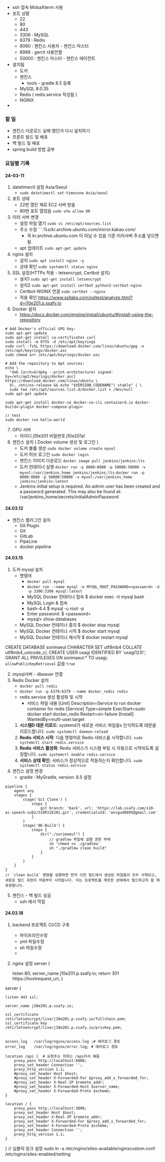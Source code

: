 
- ssh 접속 MobaXterm 사용
- 포트 상황
	- 22
	- 80
	- 443
	- 3306 : MySQL
	- 6379 : Redis
	- 8080 : 젠킨스 사용자 - 젠킨스 마스터
	- 8989 : gerrit 사용안함
	- 50000 : 젠킨스 마스터 - 젠킨스 에이전트
- 설치됨
	- 도커
	- 젠킨스
		- tools - gradle 8.5 등록
	- MySQL 8.0.35
	- Redis ( redis.service 작성됨 )
	- NGINX
- 
### 할 일
- 젠킨스 다운로드 실패 했던거 다시 설치하기
- 프론트 빌드 및 배포
- 백 빌드 및 배포
- spring build 방법 공부

### 요일별 기록

#### 24-03-11
1. datetimectl 설정 Asia/Seoul
	- ```sudo datetimectl set-timezone Asia/seoul```
2. 포트 상태
	- 22번 열린 채로 EC2 서버 받음
	- 80번 포트 열었음 ```sudo ufw allow 80```
3. 미러 서버 변경
	- 설정 파일 열기 ```sudo vi /etc/apt/sources.list```
	- 주소 수정 ```:%s/kr.archive.ubuntu.com/mirror.kakao.com/
		- 꼭 kr.archive.ubuntu.com 이 아닐 수 있음 기존 미러서버 주소를 넣으면 됨
	- apt 업데이트 ```sudo apt-get update```
4. nginx 설치
	- 설치 ```sudo apt install nginx -y```
	- 상태 확인 ```sudo systemctl status nginx```
5. SSL 설정(HTTPs 적용 - letsencrypt, Certbot 설치)
	- 설치1 ```sudo apt-get install letsencrypt```
	- 설치2 ```sudo apt-get install certbot python3-certbot-nginx```
	- Certbot-NGINX 연결 ```sudo certbot --nginx```
	- 적용 확인 https://www.ssllabs.com/ssltest/analyze.html?d=j10e201.p.ssafy.io
6. Docker 설치 
	- https://docs.docker.com/engine/install/ubuntu/#install-using-the-repository
```
# Add Docker's official GPG key:
sudo apt-get update
sudo apt-get install ca-certificates curl
sudo install -m 0755 -d /etc/apt/keyrings
sudo curl -fsSL https://download.docker.com/linux/ubuntu/gpg -o /etc/apt/keyrings/docker.asc
sudo chmod a+r /etc/apt/keyrings/docker.asc

# Add the repository to Apt sources:
echo \
  "deb [arch=$(dpkg --print-architecture) signed-by=/etc/apt/keyrings/docker.asc] https://download.docker.com/linux/ubuntu \
  $(. /etc/os-release && echo "$VERSION_CODENAME") stable" | \
  sudo tee /etc/apt/sources.list.d/docker.list > /dev/null
sudo apt-get update

sudo apt-get install docker-ce docker-ce-cli containerd.io docker-buildx-plugin docker-compose-plugin

// test
sudo docker run hello-world
```

7. GPU 서버
	-  아이디 j10e201 비밀번호 j10e201a! 
8. 젠킨스 설치 ( Docker volume 생성 및 로그인 )
	- 도커 볼륨 생성 ```sudo docker volume create myvol```
	- 도커 허브 로그인 ```sudo docker login```
	- 젠킨스 이미지 다운로드 ```docker image pull jenkins/jenkins:lts```
	- 도커 컨테이너 실행 
	  ```docker run -p 8080:8080 -p 50000:50000 -v myvol:/var/jenkins_home jenkins/jenkins:lts```
	  ```docker run -p 8080:8080 -p 50000:50000 -v myvol:/var/jenkins_home jenkins/jenkins:latest``` 
	- Jenkins initial setup is required. An admin user has been created and a password generated. 
	  This may also be found at: /var/jenkins_home/secrets/initialAdminPassword
	

#### 24.03.12
- 젠킨스 플러그인 설치
	- Git Plugin
	- Git
	- GitLab
	- PipeLine
	- docker pipeline

#### 24.03.15
1. 도커 mysql 설치
	- 명령어 
		- ```docker pull mysql```
		- ```docker run --name mysql -e MYSQL_ROOT_PASSWORD=<password> -d -p 3306:3306 mysql:latest```
		-  MySQL Docker 컨테이너 접속 $ docker exec -it mysql bash
		-  MySQL Login & 접속
		-  bash-4.4 $ mysql -u root -p
		-  Enter password: $ \<password\>
		- mysql> show databases
	- MySQL Docker 컨테이너 중지 $ docker stop mysql
	- MySQL Docker 컨테이너 시작 $ docker start mysql
	- MySQL Docker 컨테이너 재시작 $ docker restart mysql

CREATE DATABASE sorimaeul CHARACTER SET utf8mb4  COLLATE utf8mb4_unicode_ci;
CREATE USER usagi IDENTIFIED BY 'usagi123!';
GRANT ALL PRIVILEGES ON sorimaeul.* TO usagi;
`allowPublicKeyRetrieval` 값을 `true`

2. mysql서버 - dbeaver 연결
3. Redis Docker 설치
	- ```docker pull redis```
	- ```docker run -p 6379:6379 --name docker_redis redis```
	- redis.service 생성 활성화 및 시작
		- 서비스 파일 내용
		  \[Unit\]
		  Description=Service to run docker container for redis
		  \[Service\]
		  Type=simple
		  ExecStart=sudo docker start docker_redis
		  Restart=on-failure
		  \[Install\]
		  WantedBy=multi-user.target
	1. **시스템D 데몬 리로드**: systemd가 새로운 서비스 파일을s 인식하도록 데몬을 리로드합니다.    `sudo systemctl daemon-reload`
	2. **Redis 서비스 시작**: 다음 명령어로 Redis 서비스를 시작합니다.
	   `sudo systemctl start redis.service`
	3. **Redis 서비스 활성화**: Redis 서비스가 시스템 부팅 시 자동으로 시작되도록 설정합니다. `sudo systemctl enable redis.service`
	4. **서비스 상태 확인**: 서비스가 정상적으로 작동하는지 확인합니다.
	   `sudo systemctl status redis.service`
4. 젠킨스 설정 변경
	- gradle : MyGradle, version: 8.5 설정
```
pipeline {
    agent any
    stages {
        stage('Git Clone') {
            steps {
                git branch: 'back', url: 'https://lab.ssafy.com/s10-ai-speech-sub2/S10P22E201.git', credentialsId: 'wnsgud0895@gmail.com'
            }
        }
        stage('BE-Build') {
            steps {
                dir("./sorimaeul") {
                    // gradlew 파일에 실행 권한 부여
                    sh 'chmod +x ./gradlew'
                    sh "./gradlew clean build"
                }
            }
        }
    }
}
// `clean build` 명령을 실행하면 먼저 이전 빌드에서 생성된 파일들이 모두 삭제되고, 새로운 빌드 과정이 처음부터 시작됩니다. 이는 프로젝트를 깨끗한 상태에서 빌드하고자 할 때 유용합니다.
```

5. 젠킨스 - 백 빌드 성공
	- ssh 에서 막힘

#### 24.03.18
1. backend 프로젝트 CI/CD 구축
	- 파이프라인수정
	- yml 파일수정
	- sh 파일수정
	- 
2. nginx 설정
server {

    listen 80;
    server_name j10e201.p.ssafy.io;
    return 301 https://$host$request_uri;
}

server {


    listen 443 ssl;

    server_name j10e201.p.ssafy.io;

    ssl_certificate /etc/letsencrypt/live/j10e201.p.ssafy.io/fullchain.pem;
    ssl_certificate_key /etc/letsencrypt/live/j10e201.p.ssafy.io/privkey.pem;


    access_log   /var/log/nginx/access.log ;# 에러로그 경로
    error_log    /var/log/nginx/error.log; # 에러로그 경로

    location /api {  # 요청주소 저희는 /api라서 해둠
        proxy_pass http://localhost:8000;
        proxy_set_header Connection '';
        proxy_http_version 1.1;
        #proxy_set_header Host $host;
        #proxy_set_header X-Forwarded-For $proxy_add_x_forwarded_for;
        #proxy_set_header X-Real-IP $remote_addr;
        #proxy_set_header X-Forwarded-Host $server_name;
        #proxy_set_header X-Forwarded-Proto $scheme;
    }

    location / {
        proxy_pass http://localhost:3000;
        proxy_set_header Host $host;
        proxy_set_header X-Real-IP $remote_addr;
        proxy_set_header X-Forwarded-For $proxy_add_x_forwarded_for;
        proxy_set_header X-Forwarded-Proto $scheme;
        proxy_set_header Connection '';
        proxy_http_version 1.1;
    }
}
// 심볼릭 링크 설정
sudo ln -s /etc/nginx/sites-available/nginxcustom.conf /etc/nginx/sites-enabled/setting